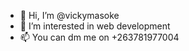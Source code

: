 - 👋 Hi, I’m @vickymasoke
- 👀 I’m interested in web development
- 📫 You can dm me on +263781977004

<!---
vickymasoke/vickymasoke is a ✨ special ✨ repository because its `README.md` (this file) appears on your GitHub profile.
You can click the Preview link to take a look at your changes.
--->
